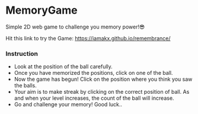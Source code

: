 # MemoryGame
Simple 2D web game to challenge you memory power!😎

Hit this link to try the Game:
https://iamakx.github.io/remembrance/

### Instruction
- Look at the position of the ball carefully.
- Once you have memorized the positions, click on one of the ball.
- Now the game has begun! Click on the position where you think you saw the balls.
- Your aim is to make streak by clicking on the correct position of ball. As and when your level increases, the count of the ball will increase.
- Go and challenge your memory! Good luck..
